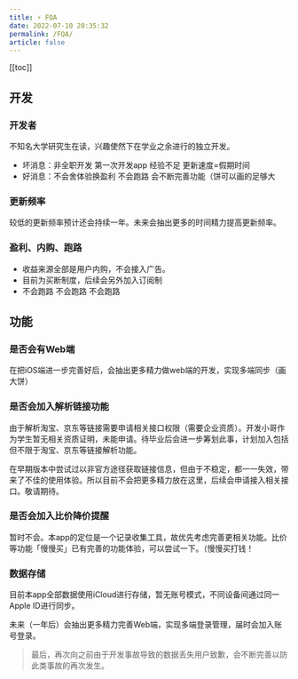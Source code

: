 ```yaml
---
title: ⚡ FQA
date: 2022-07-10 20:35:32
permalink: /FQA/
article: false
---
```



[[toc]]

## 开发

### 开发者

不知名大学研究生在读，兴趣使然下在学业之余进行的独立开发。

- 坏消息：非全职开发 第一次开发app 经验不足 更新速度=假期时间
- 好消息：不会舍体验换盈利 不会跑路 会不断完善功能（饼可以画的足够大

### 更新频率

较低的更新频率预计还会持续一年。未来会抽出更多的时间精力提高更新频率。


### 盈利、内购、跑路

- 收益来源全部是用户内购，不会接入广告。
- 目前为买断制度，后续会另外加入订阅制
- 不会跑路 不会跑路 不会跑路

## 功能

### 是否会有Web端

在把iOS端进一步完善好后，会抽出更多精力做web端的开发，实现多端同步（画大饼）

### 是否会加入解析链接功能

由于解析淘宝、京东等链接需要申请相关接口权限（需要企业资质）。开发小哥作为学生暂无相关资质证明，未能申请。待毕业后会进一步筹划此事，计划加入包括但不限于淘宝、京东等链接解析功能。

在早期版本中尝试过以非官方途径获取链接信息，但由于不稳定，都一一失效，带来了不佳的使用体验。所以目前不会把更多精力放在这里，后续会申请接入相关接口。敬请期待。

### 是否会加入比价降价提醒

暂时不会。本app的定位是一个记录收集工具，故优先考虑完善更相关功能。比价等功能「慢慢买」已有完善的功能体验，可以尝试一下。（慢慢买打钱！


### 数据存储

目前本app全部数据使用iCloud进行存储，暂无账号模式，不同设备间通过同一Apple ID进行同步。

未来（一年后）会抽出更多精力完善Web端，实现多端登录管理，届时会加入账号登录。

> 最后，再次向之前由于开发事故导致的数据丢失用户致歉，会不断完善以防此类事故的再次发生。